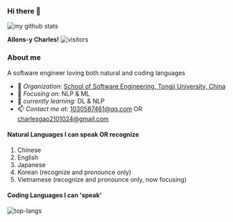 ### Hi there 👋

<!--
**SchweitzerGAO/schweitzergao** is a ✨ _special_ ✨ repository because its `README.md` (this file) appears on your GitHub profile.

Here are some ideas to get you started:

- 🔭 I’m currently working on ...
- 🌱 I’m currently learning ...
- 👯 I’m looking to collaborate on ...
- 🤔 I’m looking for help with ...
- 💬 Ask me about ...
- 📫 How to reach me: ...
- 😄 Pronouns: ...
- ⚡ Fun fact: ...
-->
<img alt='my github stats' src='https://github-readme-stats.vercel.app/api?username=schweitzergao&show_icons=true&theme=default&count_private=true'>

**Allons-y Charles!**
![visitors](https://visitor-badge.glitch.me/badge?page_id=schweitzergao)
### About me
A software engineer loving both natural and coding languages
- 🏢 *Organization*: [School of Software Engineering, Tongji University, China](https://sse.tongji.edu.cn)
- 🎯 *Focusing on:* NLP & ML
- 🔭 *currently learning:* DL & NLP
- 📫 *Contact me at:* 1030587461@qq.com OR charlesgao2101024@gmail.com
#### Natural Languages I can speak OR recognize
1. Chinese
2. English
3. Japanese
4. Korean (recognize and pronounce only)
5. Vietnamese (recognize and pronounce only, now focusing)
#### Coding Languages I can 'speak'
![top-langs](https://github-readme-stats.vercel.app/api/top-langs?username=schweitzergao&layout=compact)


